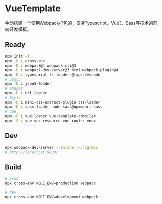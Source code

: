 # VueTemplate

手动搭建一个使用Webpack打包的，支持Typescript、Vue3、Sass等技术的前端开发模板。

## Ready

```bash
npm init -f
npm -D i cross-env
npm -D i webpack@4 webpack-cli@3
npm -D i webpack-dev-server@3 html-webpack-plugin@4
npm -D i typescript ts-loader @types/vscode
# Json5
npm -D i json5-loader
# Images
npm -D i url-loader
# Style
npm -D i mini-css-extract-plugin css-loader
npm -D i sass-loader node-sass@npm:dart-sass
# Vue
npm -D i vue-loader vue-template-compiler
npm -S i vue vue-resource vue-router vuex
```

## Dev

```bash
npx webpack-dev-server --inline --progress
# http://localhost:9000/
```

## Build

```bash
# prod
npx cross-env NODE_ENV=production webpack

# dev
npx cross-env NODE_ENV=development webpack
```
